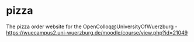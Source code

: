 # pizza
The pizza order website for the OpenColloq@UniversityOfWuerzburg - https://wuecampus2.uni-wuerzburg.de/moodle/course/view.php?id=21049
